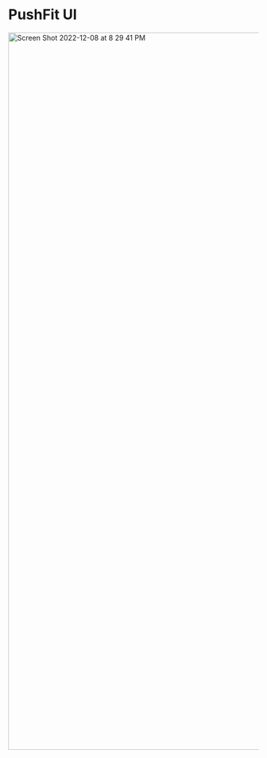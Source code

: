 # PushFit UI
<img width="1440" alt="Screen Shot 2022-12-08 at 8 29 41 PM" src="https://user-images.githubusercontent.com/84588107/206549759-6d3820ba-c8fa-4c7f-91f6-8eb6ec2f120c.png">
